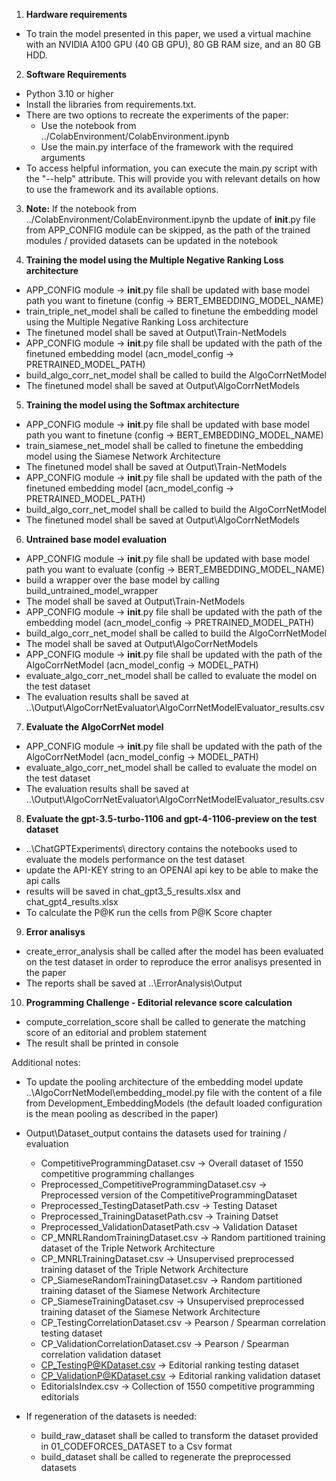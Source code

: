 1. **Hardware requirements**
-  To train the model presented in this paper, we used a virtual machine
with an NVIDIA A100 GPU (40 GB GPU), 80 GB RAM size, and an 80 GB HDD.

2. **Software Requirements**
-  Python 3.10 or higher
-  Install the libraries from requirements.txt.
-  There are two options to recreate the experiments of the paper:
    -  Use the notebook from ../ColabEnvironment/ColabEnvironment.ipynb
    -  Use the main.py interface of the framework with the required arguments
-  To access helpful information, you can execute the main.py script with the "--help" attribute. This will provide you with relevant details on how to use the framework and its available options.

3. **Note:** If the notebook from ../ColabEnvironment/ColabEnvironment.ipynb the update of __init__.py file from APP_CONFIG module can be skipped, as the path of the trained modules / provided datasets can be updated in the notebook

4. **Training the model using the Multiple Negative Ranking Loss architecture**
-  APP_CONFIG module -> __init__.py file shall be updated with base model path you want to finetune (config -> BERT_EMBEDDING_MODEL_NAME)
- train_triple_net_model shall be called to finetune the embedding model using the Multiple Negative Ranking Loss architecture
- The finetuned model shall be saved at Output\Train-NetModels
- APP_CONFIG module -> __init__.py file shall be updated with the path of the finetuned embedding model (acn_model_config -> PRETRAINED_MODEL_PATH)
- build_algo_corr_net_model shall be called to build the AlgoCorrNetModel
- The finetuned model shall be saved at Output\AlgoCorrNetModels

5. **Training the model using the Softmax architecture**
-  APP_CONFIG module -> __init__.py file shall be updated with base model path you want to finetune (config -> BERT_EMBEDDING_MODEL_NAME)
- train_siamese_net_model shall be called to finetune the embedding model using the Siamese Network Architecture
- The finetuned model shall be saved at Output\Train-NetModels
- APP_CONFIG module -> __init__.py file shall be updated with the path of the finetuned embedding model (acn_model_config -> PRETRAINED_MODEL_PATH)
- build_algo_corr_net_model shall be called to build the AlgoCorrNetModel
- The finetuned model shall be saved at Output\AlgoCorrNetModels

6. **Untrained base model evaluation**
-  APP_CONFIG module -> __init__.py file shall be updated with base model path you want to evaluate (config -> BERT_EMBEDDING_MODEL_NAME)
- build a wrapper over the base model by calling build_untrained_model_wrapper
- The model shall be saved at Output\Train-NetModels
- APP_CONFIG module -> __init__.py file shall be updated with the path of the embedding model (acn_model_config -> PRETRAINED_MODEL_PATH)
- build_algo_corr_net_model shall be called to build the AlgoCorrNetModel
- The model shall be saved at Output\AlgoCorrNetModels
- APP_CONFIG module -> __init__.py file shall be updated with the path of the AlgoCorrNetModel (acn_model_config -> MODEL_PATH)
- evaluate_algo_corr_net_model shall be called to evaluate the model on the test dataset
- The evaluation results shall be saved at ..\Output\AlgoCorrNetEvaluator\AlgoCorrNetModelEvaluator_results.csv

7. **Evaluate the AlgoCorrNet model**
- APP_CONFIG module -> __init__.py file shall be updated with the path of the AlgoCorrNetModel (acn_model_config -> MODEL_PATH)
- evaluate_algo_corr_net_model shall be called to evaluate the model on the test dataset
- The evaluation results shall be saved at ..\Output\AlgoCorrNetEvaluator\AlgoCorrNetModelEvaluator_results.csv

8. **Evaluate the gpt-3.5-turbo-1106 and gpt-4-1106-preview on the test dataset**
- ..\ChatGPTExperiments\ directory contains the notebooks used to evaluate the models performance on the test dataset
- update the API-KEY string to an OPENAI api key to be able to make the api calls 
- results will be saved in chat_gpt3_5_results.xlsx and chat_gpt4_results.xlsx
- To calculate the P@K run the cells from P@K Score chapter

9. **Error analisys**
- create_error_analysis shall be called after the model has been evaluated on the test dataset in order to reproduce the error analisys presented in the paper
- The reports shall be saved at ..\ErrorAnalysis\Output

10. **Programming Challenge - Editorial relevance score calculation**
- compute_correlation_score shall be called to generate the matching score of an editorial and problem statement
- The result shall be printed in console

Additional notes:
- To update the pooling architecture of the embedding model update  ..\AlgoCorrNetModel\embedding_model.py file with the content of a file from Development_EmbeddingModels (the default loaded configuration is the mean pooling as described in the paper)
-  Output\Dataset_output contains the datasets used for training / evaluation 
    - CompetitiveProgrammingDataset.csv -> Overall dataset of 1550 competitive programming challanges
    - Preprocessed_CompetitiveProgrammingDataset.csv -> Preprocessed version of the CompetitiveProgrammingDataset
    - Preprocessed_TestingDatasetPath.csv -> Testing Dataset
    - Preprocessed_TrainingDatasetPath.csv -> Training Datset
    - Preprocessed_ValidationDatasetPath.csv -> Validation Dataset
    - CP_MNRLRandomTrainingDataset.csv -> Random partitioned training dataset of the Triple Network Architecture
    - CP_MNRLTrainingDataset.csv -> Unsupervised preprocessed training dataset of the Triple Network Architecture
    - CP_SiameseRandomTrainingDataset.csv -> Random partitioned training dataset of the Siamese Network Architecture
    - CP_SiameseTrainingDataset.csv -> Unsupervised preprocessed training dataset of the Siamese Network Architecture
    - CP_TestingCorrelationDataset.csv -> Pearson / Spearman correlation testing dataset
    - CP_ValidationCorrelationDataset.csv -> Pearson / Spearman correlation validation dataset
    - CP_TestingP@KDataset.csv -> Editorial ranking testing dataset
    - CP_ValidationP@KDataset.csv -> Editorial ranking validation dataset
    - EditorialsIndex.csv -> Collection of 1550 competitive programming editorials

- If regeneration of the datasets is needed:
    - build_raw_dataset shall be called to transform the dataset provided in 01_CODEFORCES_DATASET to a Csv format
    - build_dataset shall be called to regenerate the preprocessed datasets
